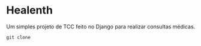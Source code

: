 # Healenth

Um simples projeto de TCC feito no Django para realizar consultas médicas.

```
git clone
```
